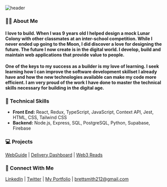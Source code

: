 ![header](https://user-images.githubusercontent.com/67445684/159387621-60b5f4ec-4100-43ec-892e-c4b0a7025b91.png)

### 🙋‍♂️ About Me

#### I love to build. When I was 9 years old I helped design a mock Lunar Colony with other classmates at an inter-school competition. While I never ended up going to the Moon, I did discover a love for designing the future. The future I now create is in the digital world. I develop, build and maintain web applications that provide value to people. 

#### One of the keys to my success as a builder is my love of learning. I seek learning how I can improve the software development skillset I already have and how the new technologies available can make my code more efficient. I am very proud of the work I have done to master the technical skills necessary for building in the digital age. 

### 🚀 Technical Skills
- **Front End:** React, Redux, TypeScript, JavaScript, Context API, Jest, HTML, CSS, Tailwind CSS
- **Backend:** Node.js, Express, SQL, PostgreSQL, Python, Supabase, Firebase

### 💻 Projects
[WebGuide](https://webguide.space/) | [Delivery Dashboard](https://delivery-dashboard.brettsmith212.repl.co/) | [Web3 Reads](https://web3reads.netlify.app/)

### 👋 Connect With Me
[LinkedIn](https://www.linkedin.com/in/brettsmith212/) | [Twitter](https://twitter.com/brettsmth) | [My Portfolio](https://webguide.space/brettsmith-portfolio) | brettsmith212@gmail.com
